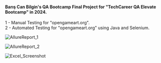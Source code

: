 <h4>Barış Can Bilgin's QA Bootcamp Final Project for "TechCareer QA Elevate Bootcamp" in 2024.</h4>

1 - Manual Testing for "opengameart.org". </br>
2 - Automated Testing for "opengameart.org" using Java and Selenium.


![AllureReport_1](https://github.com/user-attachments/assets/96c06ad4-b22a-459a-b196-3633c10b15ec)

![AllureReport_2](https://github.com/user-attachments/assets/2456babb-d067-40fd-b736-09f269e17f73)

![Excel_Screenshot](https://github.com/user-attachments/assets/ff8f7f09-1d30-4205-bb75-8fe38f355642)
